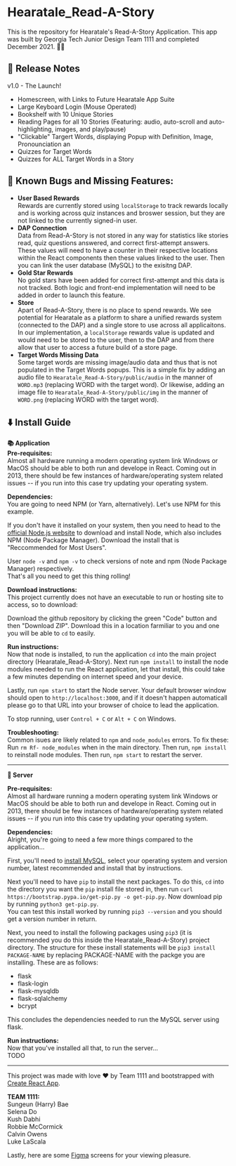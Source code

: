 # Hearatale_Read-A-Story

This is the repository for Hearatale's Read-A-Story Application. This app was built by Georgia Tech Junior Design Team 1111 and completed December 2021. 📖🐝  

## 🚨 Release Notes
v1.0 - The Launch!
* Homescreen, with Links to Future Hearatale App Suite
* Large Keyboard Login (Mouse Operated)
* Bookshelf with 10 Unique Stories
* Reading Pages for all 10 Stories (Featuring: audio, auto-scroll and auto-highlighting, images, and play/pause)
* "Clickable" Targert Words, displaying Popup with Definition, Image, Pronounciation an
* Quizzes for Target Words
* Quizzes for ALL Target Words in a Story

## 🐞 Known Bugs and Missing Features:
* **User Based Rewards**  
Rewards are currently stored using `localStorage` to track rewards locally and is working across quiz instances and broswer session, but they are not linked to the currently signed-in user.  
* **DAP Connection**  
Data from Read-A-Story is not stored in any way for statistics like stories read, quiz questions answered, and correct first-attempt answers. These values will need to have a counter in their respective locations within the React components then these values linked to the user. Then you can link the user database (MySQL) to the exisitng DAP.
* **Gold Star Rewards**  
No gold stars have been added for correct first-attempt and this data is not tracked. Both logic and front-end implementation will need to be added in order to launch this feature.
* **Store**  
Apart of Read-A-Story, there is no place to spend rewards. We see potential for Hearatale as a platform to share a unified rewards system (connected to the DAP) and a single store to use across all applicaitons. In our implementation, a `localStorage` rewards value is updated and would need to be stored to the user, then to the DAP and from there allow that user to access a future build of a store page.
* **Target Words Missing Data**  
Some target words are missing image/audio data and thus that is not populated in the Target Words popups. This is a simple fix by adding an audio file to `Hearatale_Read-A-Story/public/audio` in the manner of `WORD.mp3` (replacing WORD with the target word). Or likewise, adding an image file to `Hearatale_Read-A-Story/public/img` in the manner of `WORD.png` (replacing WORD with the target word).

## ⬇️ Install Guide

**📚 Application**  
**Pre-requisites:**  
Almost all hardware running a modern operating system link Windows or MacOS should be able to both run and develope in React. Coming out in 2013, there should be few instances of hardware/operating system related issues -- if you run into this case try updating your operating system.  

**Dependencies:**  
You are going to need NPM (or Yarn, alternatively). Let's use NPM for this example.  
  
If you don't have it installed on your system, then you need to head to the [official Node.js website](https://nodejs.org/en/) to download and install Node, which also includes NPM (Node Package Manager). Download the install that is "Reccommended for Most Users".  
  
User `node -v` and `npm -v` to check versions of note and npm (Node Package Manager) respectively.  
That's all you need to get this thing rolling!  
  
**Download instructions:**  
This project currently does not have an executable to run or hosting site to access, so to download:  
  
Download the github repository by clicking the green "Code" button and then "Download ZIP". Download this in a location farmiliar to you and one you will be able to `cd` to easily.  
  
**Run instructions:**  
Now that node is installed, to run the application `cd` into the main project directory (Hearatale_Read-A-Story).
Next run `npm install` to install the node modules needed to run the React application, let that install, this could take a few minutes depending on internet speed and your device.  
  
Lastly, run `npm start` to start the Node server. Your default browser window should open to `http://localhost:3000`, and if it doesn't happen automaticall please go to that URL into your browser of choice to lead the application.  
  
To stop running, user `Control + C` or `Alt + C` on Windows.  
  
**Troubleshooting:**  
Common isues are likely related to `npm` and `node_modules` errors. To fix these:  
Run `rm Rf- node_modules` when in the main directory.
Then run, `npm install` to reinstall node modules.
Then run, `npm start` to restart the server.

---

**👥 Server**  
  
**Pre-requisites:**  
Almost all hardware running a modern operating system link Windows or MacOS should be able to both run and develope in React. Coming out in 2013, there should be few instances of hardware/operating system related issues -- if you run into this case try updating your operating system.  
  
**Dependencies:**  
Alright, you're going to need a few more things compared to the application...  
  
First, you'll need to [install MySQL](https://dev.mysql.com/downloads/mysql/), select your operating system and version number, latest recommended and install that by instructions.  
  
Next you'll need to have `pip` to install the next packages. To do this, `cd` into the directory you want the `pip` install file stored in, then run `curl https://bootstrap.pypa.io/get-pip.py -o get-pip.py`. Now download pip by running `python3 get-pip.py`.  
You can test this install worked by running `pip3 --version` and you should get a version number in return.  
  
Next, you need to install the following packages using `pip3` (it is recommended you do this inside the Hearatale_Read-A-Story) project directory. The structure for these install statements will be `pip3 install PACKAGE-NAME` by replacing PACKAGE-NAME with the packge you are installing. These are as follows:  
* flask
* flask-login
* flask-mysqldb
* flask-sqlalchemy
* bcrypt
  
This concludes the dependencies needed to run the MySQL server using flask.  
  
**Run instructions:**  
Now that you've installed all that, to run the server...  
TODO  
  
---
  
This project was made with love ♥️ by Team 1111 and bootstrapped with [Create React App](https://github.com/facebook/create-react-app).  
  
**TEAM 1111:**  
Sungeun (Harry) Bae  
Selena Do  
Kush Dabhi  
Robbie McCormick  
Calvin Owens  
Luke LaScala  
  
Lastly, here are some [Figma](https://www.figma.com/file/4TOYQrMV8yfeuMj9gfahlJ/Prototype?node-id=0%3A1) screens for your viewing pleasure.
